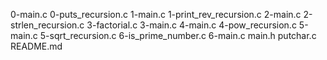 0-main.c
0-puts_recursion.c
1-main.c
1-print_rev_recursion.c
2-main.c
2-strlen_recursion.c
3-factorial.c
3-main.c
4-main.c
4-pow_recursion.c
5-main.c
5-sqrt_recursion.c
6-is_prime_number.c
6-main.c
main.h
putchar.c
README.md
